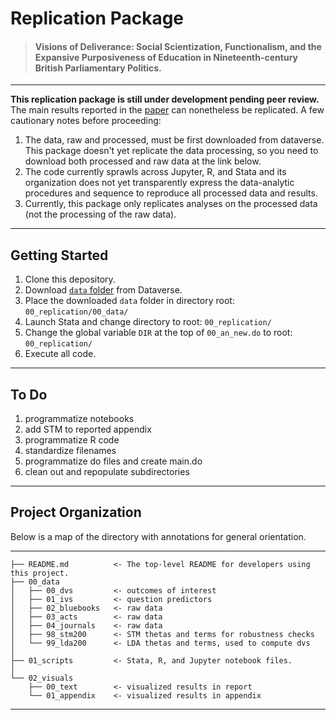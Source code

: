 # Replication Package
>#### Visions of Deliverance: Social Scientization, Functionalism, and the Expansive Purposiveness of Education in Nineteenth-century British Parliamentary Politics.

---
__This replication package is still under development pending peer review.__ The main results reported in the [paper](http://danielscottsmith.com/vita/r4) can nonetheless be replicated. A few cautionary notes before proceeding: 
1. The data, raw and processed, must be first downloaded from dataverse. This package doesn't yet replicate the data processing, so you need to download both processed and raw data at the link below.
1. The code currently sprawls across Jupyter, R, and Stata and its organization does not yet transparently express the data-analytic procedures and sequence to reproduce all processed data and results.
1. Currently, this package only replicates analyses on the processed data (not the processing of the raw data).

---
## Getting Started

1. Clone this depository.  
1. Download [`data` folder](https://dataverse.harvard.edu/dataset.xhtml?persistentId=doi:10.7910/DVN/X5X4JQ) from Dataverse. 
1. Place the downloaded `data` folder in directory root: `00_replication/00_data/`
1. Launch Stata and change directory to root: `00_replication/`
1. Change the global variable `DIR` at the top of `00_an_new.do` to root: `00_replication/`
1. Execute all code.

---
## To Do

1. programmatize notebooks
1. add STM to reported appendix
1. programmatize R code
1. standardize filenames
1. programmatize do files and create main.do
1. clean out and repopulate subdirectories

---
## Project Organization

Below is a map of the directory with annotations for general orientation.

---

    ├── README.md          <- The top-level README for developers using this project.
    ├── 00_data
    │   ├── 00_dvs         <- outcomes of interest
    │   ├── 01_ivs         <- question predictors
    │   ├── 02_bluebooks   <- raw data 
    │   ├── 03_acts        <- raw data 
    │   ├── 04_journals    <- raw data 
    │   ├── 98_stm200      <- STM thetas and terms for robustness checks
    │   └── 99_lda200      <- LDA thetas and terms, used to compute dvs  
    │
    ├── 01_scripts         <- Stata, R, and Jupyter notebook files. 
    │
    └── 02_visuals         
        ├── 00_text        <- visualized results in report
        └── 01_appendix    <- visualized results in appendix

--------